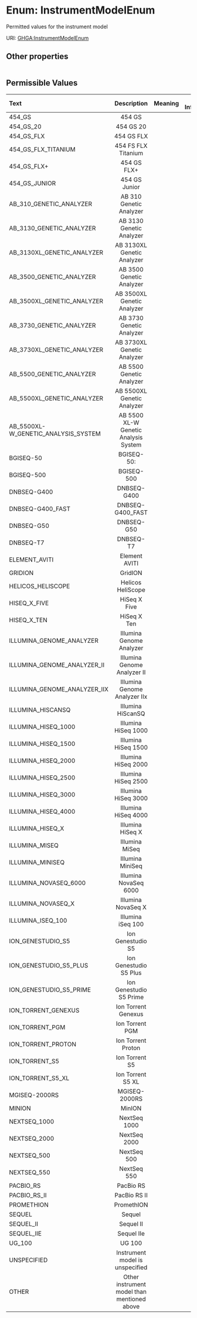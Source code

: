 
# Enum: InstrumentModelEnum


Permitted values for the instrument model

URI: [GHGA:InstrumentModelEnum](https://w3id.org/GHGA/InstrumentModelEnum)


## Other properties

|  |  |  |
| --- | --- | --- |

## Permissible Values

| Text | Description | Meaning | Other Information |
| :--- | :---: | :---: | ---: |
| 454_GS | 454 GS |  |  |
| 454_GS_20 | 454 GS 20 |  |  |
| 454_GS_FLX | 454 GS FLX |  |  |
| 454_GS_FLX_TITANIUM | 454 FS FLX Titanium |  |  |
| 454_GS_FLX+ | 454 GS FLX+ |  |  |
| 454_GS_JUNIOR | 454 GS Junior |  |  |
| AB_310_GENETIC_ANALYZER | AB 310 Genetic Analyzer |  |  |
| AB_3130_GENETIC_ANALYZER | AB 3130 Genetic Analyzer |  |  |
| AB_3130XL_GENETIC_ANALYZER | AB 3130XL Genetic Analyzer |  |  |
| AB_3500_GENETIC_ANALYZER | AB 3500 Genetic Analyzer |  |  |
| AB_3500XL_GENETIC_ANALYZER | AB 3500XL Genetic Analyzer |  |  |
| AB_3730_GENETIC_ANALYZER | AB 3730 Genetic Analyzer |  |  |
| AB_3730XL_GENETIC_ANALYZER | AB 3730XL Genetic Analyzer |  |  |
| AB_5500_GENETIC_ANALYZER | AB 5500 Genetic Analyzer |  |  |
| AB_5500XL_GENETIC_ANALYZER | AB 5500XL Genetic Analyzer |  |  |
| AB_5500XL-W_GENETIC_ANALYSIS_SYSTEM | AB 5500 XL-W Genetic Analysis System |  |  |
| BGISEQ-50 | BGISEQ-50: |  |  |
| BGISEQ-500 | BGISEQ-500 |  |  |
| DNBSEQ-G400 | DNBSEQ-G400 |  |  |
| DNBSEQ-G400_FAST | DNBSEQ-G400_FAST |  |  |
| DNBSEQ-G50 | DNBSEQ-G50 |  |  |
| DNBSEQ-T7 | DNBSEQ-T7 |  |  |
| ELEMENT_AVITI | Element AVITI |  |  |
| GRIDION | GridION |  |  |
| HELICOS_HELISCOPE | Helicos HeliScope |  |  |
| HISEQ_X_FIVE | HiSeq X Five |  |  |
| HISEQ_X_TEN | HiSeq X Ten |  |  |
| ILLUMINA_GENOME_ANALYZER | Illumina Genome Analyzer |  |  |
| ILLUMINA_GENOME_ANALYZER_II | Illumina Genome Analyzer II |  |  |
| ILLUMINA_GENOME_ANALYZER_IIX | Illumina Genome Analyzer IIx |  |  |
| ILLUMINA_HISCANSQ | Illumina HiScanSQ |  |  |
| ILLUMINA_HISEQ_1000 | Illumina HiSeq 1000 |  |  |
| ILLUMINA_HISEQ_1500 | Illumina HiSeq 1500 |  |  |
| ILLUMINA_HISEQ_2000 | Illumina HiSeq 2000 |  |  |
| ILLUMINA_HISEQ_2500 | Illumina HiSeq 2500 |  |  |
| ILLUMINA_HISEQ_3000 | Illumina HiSeq 3000 |  |  |
| ILLUMINA_HISEQ_4000 | Illumina HiSeq 4000 |  |  |
| ILLUMINA_HISEQ_X | Illumina HiSeq X |  |  |
| ILLUMINA_MISEQ | Illumina MiSeq |  |  |
| ILLUMINA_MINISEQ | Illumina MiniSeq |  |  |
| ILLUMINA_NOVASEQ_6000 | Illumina NovaSeq 6000 |  |  |
| ILLUMINA_NOVASEQ_X | Illumina NovaSeq X |  |  |
| ILLUMINA_ISEQ_100 | Illumina iSeq 100 |  |  |
| ION_GENESTUDIO_S5 | Ion Genestudio S5 |  |  |
| ION_GENESTUDIO_S5_PLUS | Ion Genestudio S5 Plus |  |  |
| ION_GENESTUDIO_S5_PRIME | Ion Genestudio S5 Prime |  |  |
| ION_TORRENT_GENEXUS | Ion Torrent Genexus |  |  |
| ION_TORRENT_PGM | Ion Torrent PGM |  |  |
| ION_TORRENT_PROTON | Ion Torrent Proton |  |  |
| ION_TORRENT_S5 | Ion Torrent S5 |  |  |
| ION_TORRENT_S5_XL | Ion Torrent S5 XL |  |  |
| MGISEQ-2000RS | MGISEQ-2000RS |  |  |
| MINION | MinION |  |  |
| NEXTSEQ_1000 | NextSeq 1000 |  |  |
| NEXTSEQ_2000 | NextSeq 2000 |  |  |
| NEXTSEQ_500 | NextSeq 500 |  |  |
| NEXTSEQ_550 | NextSeq 550 |  |  |
| PACBIO_RS | PacBio RS |  |  |
| PACBIO_RS_II | PacBio RS II |  |  |
| PROMETHION | PromethION |  |  |
| SEQUEL | Sequel |  |  |
| SEQUEL_II | Sequel II |  |  |
| SEQUEL_IIE | Sequel IIe |  |  |
| UG_100 | UG 100 |  |  |
| UNSPECIFIED | Instrument model is unspecified |  |  |
| OTHER | Other instrument model than mentioned above |  |  |

